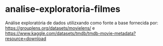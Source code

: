 # analise-exploratoria-filmes
Análise exploratória de dados utilizxando como fonte a base fornecida por: https://grouplens.org/datasets/movielens/ e https://www.kaggle.com/datasets/tmdb/tmdb-movie-metadata?resource=download
